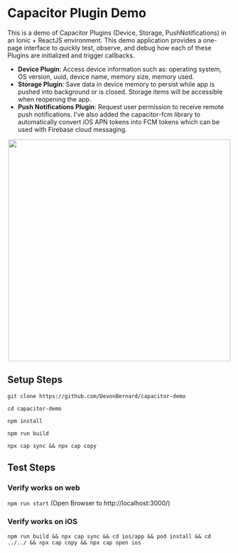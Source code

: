 # Capacitor Plugin Demo

This is a demo of Capacitor Plugins (Device, Storage, PushNotifications) in an Ionic + ReactJS environment. This demo application provides a one-page interface to quickly test, observe, and debug how each of these Plugins are initialized and trigger callbacks.

- **Device Plugin**: Access device information such as: operating system, OS version, uuid, device name, memory size, memory used.
- **Storage Plugin**: Save data in device memory to persist while app is pushed into background or is closed. Storage items will be accessible when reopening the app.
- **Push Notifications Plugin**: Request user permission to receive remote push notifications. I've also added the capacitor-fcm library to automatically convert iOS APN tokens into FCM tokens which can be used with Firebase cloud messaging.

<p align="center">
  <img src="https://i.imgur.com/KTsVreB.png" width="500">
</p>

## Setup Steps

`git clone https://github.com/DevonBernard/capacitor-demo`

`cd capacitor-demo`

`npm install`

`npm run build`

`npx cap sync && npx cap copy`

## Test Steps
### Verify works on web
`npm run start` (Open Browser to http://localhost:3000/)

### Verify works on iOS

`npm run build && npx cap sync && cd ios/app && pod install && cd ../../ && npx cap copy && npx cap open ios`
